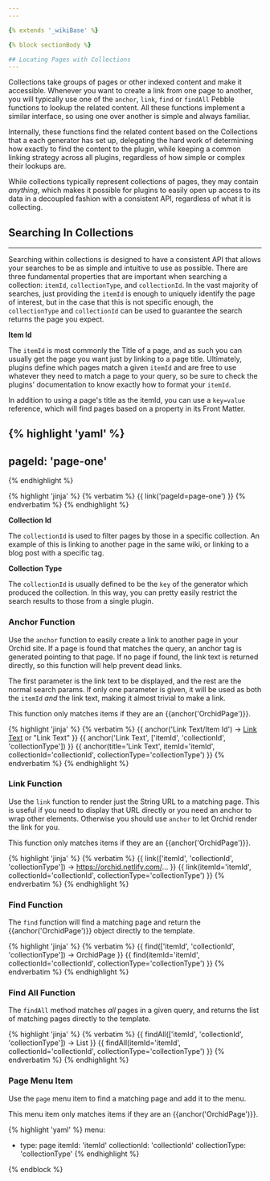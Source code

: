 ```yaml
---
---

{% extends '_wikiBase' %}

{% block sectionBody %}

## Locating Pages with Collections
---
```


Collections take groups of pages or other indexed content and make it accessible. Whenever you want to create a link 
from one page to another, you will typically use one of the `anchor`, `link`, `find` or `findAll` Pebble functions to 
lookup the related content. All these functions implement a similar interface, so using one over another is simple and 
always familiar. 

Internally, these functions find the related content based on the Collections that a each generator has set up, 
delegating the hard work of determining how exactly to find the content to the plugin, while keeping a common linking 
strategy across all plugins, regardless of how simple or complex their lookups are.

While collections typically represent collections of pages, they may contain _anything_, which makes it possible for
plugins to easily open up access to its data in a decoupled fashion with a consistent API, regardless of what it is 
collecting.

## Searching In Collections
---

Searching within collections is designed to have a consistent API that allows your searches to be as simple and 
intuitive to use as possible. There are three fundamental properties that are important when searching a collection: 
`itemId`, `collectionType`, and `collectionId`. In the vast majority of searches, just providing the `itemId` is enough 
to uniquely identify the page of interest, but in the case that this is not specific enough, the `collectionType` and 
`collectionId` can be used to guarantee the search returns the page you expect. 

**Item Id**

The `itemId` is most commonly the Title of a page, and as such you can usually get the page you want just by linking to
a page title. Ultimately, plugins define which pages match a given `itemId` and are free to use whatever they need to 
match a page to your query, so be sure to check the plugins' documentation to know exactly how to format your `itemId`. 

In addition to using a page's title as the itemId, you can use a `key=value` reference, which will find pages based on 
a property in its Front Matter. 

{% highlight 'yaml' %}
---
pageId: 'page-one'
---
{% endhighlight %}

{% highlight 'jinja' %}
{% verbatim %}
{{ link('pageId=page-one') }}
{% endverbatim %}
{% endhighlight %}

**Collection Id**

The `collectionId` is used to filter pages by those in a specific collection. An example of this is linking to another
page in the same wiki, or linking to a blog post with a specific tag.

**Collection Type**

The `collectionId` is usually defined to be the `key` of the generator which produced the collection. In this way, you
can pretty easily restrict the search results to those from a single plugin.  

### Anchor Function

Use the `anchor` function to easily create a link to another page in your Orchid site. If a page is found that matches
the query, an anchor tag is generated pointing to that page. If no page if found, the link text is returned directly, 
so this function will help prevent dead links.

The first parameter is the link text to be displayed, and the rest are the normal search params. If only one parameter
is given, it will be used as both the `itemId` _and_ the link text, making it almost trivial to make a link.

This function only matches items if they are an {{anchor('OrchidPage')}}.

{% highlight 'jinja' %}
{% verbatim %}
{{ anchor('Link Text/Item Id') -> <a href="...">Link Text</a> or "Link Text" }}
{{ anchor('Link Text', ['itemId', 'collectionId', 'collectionType']) }}
{{ anchor(title='Link Text', itemId='itemId', collectionId='collectionId', collectionType='collectionType') }}
{% endverbatim %}
{% endhighlight %}

### Link Function

Use the `link` function to render just the String URL to a matching page. This is useful if you need to display that URL 
directly or you need an anchor to wrap other elements. Otherwise you should use `anchor` to let Orchid render the link
for you. 

This function only matches items if they are an {{anchor('OrchidPage')}}.

{% highlight 'jinja' %}
{% verbatim %}
{{ link(['itemId', 'collectionId', 'collectionType']) -> https://orchid.netlify.com/... }}
{{ link(itemId='itemId', collectionId='collectionId', collectionType='collectionType') }}
{% endverbatim %}
{% endhighlight %}

### Find Function

The `find` function will find a matching page and return the {{anchor('OrchidPage')}} object directly to the template.

{% highlight 'jinja' %}
{% verbatim %}
{{ find(['itemId', 'collectionId', 'collectionType']) -> OrchidPage }}
{{ find(itemId='itemId', collectionId='collectionId', collectionType='collectionType') }}
{% endverbatim %}
{% endhighlight %}

### Find All Function

The `findAll` method matches _all_ pages in a given query, and returns the list of matching pages directly to the 
template.

{% highlight 'jinja' %}
{% verbatim %}
{{ findAll(['itemId', 'collectionId', 'collectionType']) -> List<OrchidPage> }}
{{ findAll(itemId='itemId', collectionId='collectionId', collectionType='collectionType') }}
{% endverbatim %}
{% endhighlight %}

### Page Menu Item

Use the `page` menu item to find a matching page and add it to the menu. 

This menu item only matches items if they are an {{anchor('OrchidPage')}}.

{% highlight 'yaml' %}
menu: 
  - type: page
    itemId: 'itemId'
    collectionId: 'collectionId'
    collectionType: 'collectionType'
{% endhighlight %}

{% endblock %}
